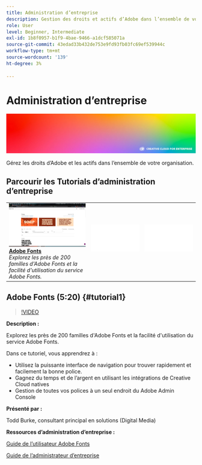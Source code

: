 ```yaml
---
title: Administration d’entreprise
description: Gestion des droits et actifs d’Adobe dans l’ensemble de votre organisation
role: User
level: Beginner, Intermediate
exl-id: 1b8f0957-b1f9-4bae-9466-a1dcf585071a
source-git-commit: 43edad33b432de753e9fd93fb03fc69ef539944c
workflow-type: tm+mt
source-wordcount: '139'
ht-degree: 3%

---
```


# Administration d’entreprise

![Image de héros du tutoriel](../assets/hero_cce.jpg)

Gérez les droits d’Adobe et les actifs dans l’ensemble de votre organisation.

## Parcourir les Tutorials d’administration d’entreprise

<table style="table-layout:fixed">
<tr>
 <td>
   <a href="enterprise.md#tutorial1">
      <img alt="Adobe Fonts" src="../assets/fonts_burke_thumbnail.jpg" />
   </a>
    <div>
   <a href="enterprise.md#tutorial1"><strong>Adobe Fonts</strong></a>
    </div>
    <em>Explorez les près de 200 familles d'Adobe Fonts et la facilité d'utilisation du service Adobe Fonts.</em>
    <br>
  </td>
  <td>
    <img alt="Espacement" src="../assets/Whitespacer.png" />
    <div>
    <br>
  </td>
  <td>
    <img alt="Espacement" src="../assets/Whitespacer.png" />
    <div>
    <br>
  </td>
</tr>
</table>

## Adobe Fonts (5:20) {#tutorial1}

>[!VIDEO](https://video.tv.adobe.com/v/328226?hidetitle=true)

**Description :**

Explorez les près de 200 familles d&#39;Adobe Fonts et la facilité d&#39;utilisation du service Adobe Fonts.

Dans ce tutoriel, vous apprendrez à :
* Utilisez la puissante interface de navigation pour trouver rapidement et facilement la bonne police.
* Gagnez du temps et de l’argent en utilisant les intégrations de Creative Cloud natives
* Gestion de toutes vos polices à un seul endroit du Adobe Admin Console

**Présenté par :**

Todd Burke, consultant principal en solutions (Digital Media)

**Ressources d’administration d’entreprise :**

[Guide de l’utilisateur Adobe Fonts](https://helpx.adobe.com/fonts/user-guide.html)

[Guide de l’administrateur d’entreprise](https://helpx.adobe.com/enterprise/admin-guide.html)
